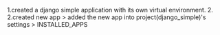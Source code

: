 1.created a django simple application with its own virtual environment. 2.
2.created new app > added the new app into project(django_simple)'s settings > INSTALLED_APPS
